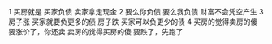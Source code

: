 1
买房就是
买家负债
卖家拿走现金
2
要么你负债
要么我负债
财富不会凭空产生
3
房子涨
买家就要负更多的债
房子跌
买家可以负更少的债
4
买房的觉得卖房的傻
要涨价了，你还卖
卖房的觉得买房的傻
要跌了，先跑了